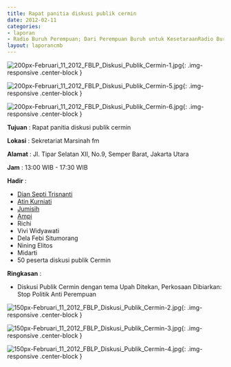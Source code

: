 ```yaml
---
title: Rapat panitia diskusi publik cermin
date: 2012-02-11
categories:
- laporan
- Radio Buruh Perempuan; Dari Perempuan Buruh untuk KesetaraanRadio Buruh Perempuan; Dari Perempuan Buruh untuk Kesetaraan
layout: laporancmb
---
```



![200px-Februari_11_2012_FBLP_Diskusi_Publik_Cermin-1.jpg](/uploads/200px-Februari_11_2012_FBLP_Diskusi_Publik_Cermin-1.jpg	){: .img-responsive .center-block }

![200px-Februari_11_2012_FBLP_Diskusi_Publik_Cermin-5.jpg](/uploads/200px-Februari_11_2012_FBLP_Diskusi_Publik_Cermin-5.jpg){: .img-responsive .center-block }

![200px-Februari_11_2012_FBLP_Diskusi_Publik_Cermin-6.jpg](/uploads/200px-Februari_11_2012_FBLP_Diskusi_Publik_Cermin-6.jpg){: .img-responsive .center-block }


**Tujuan** : Rapat panitia diskusi publik cermin

**Lokasi** : Sekretariat Marsinah fm

**Alamat** : Jl. Tipar Selatan XII, No.9, Semper Barat, Jakarta Utara

**Jam** : 13:00 WIB - 17:30 WIB

**Hadir** : 
* [Dian Septi Trisnanti](http://wiki.ciptamedia.org/wiki/Dian_Septi_Trisnanti)
* [Atin Kurniati](http://wiki.ciptamedia.org/wiki/Atin_Kurniati)
* [Jumisih](http://wiki.ciptamedia.org/wiki/Jumisih)
* [Ampi](http://wiki.ciptamedia.org/wiki/Ampi)
* Richi
* Vivi Widyawati
* Dela Febi Situmorang
* Nining Elitos
* Midarti
* 50 peserta diskusi publik Cermin  

**Ringkasan** : 
* Diskusi Publik Cermin dengan tema Upah Ditekan, Perkosaan Dibiarkan: Stop Politik Anti Perempuan

![150px-Februari_11_2012_FBLP_Diskusi_Publik_Cermin-2.jpg](/uploads/150px-Februari_11_2012_FBLP_Diskusi_Publik_Cermin-2.jpg){: .img-responsive .center-block }

![150px-Februari_11_2012_FBLP_Diskusi_Publik_Cermin-3.jpg](/uploads/150px-Februari_11_2012_FBLP_Diskusi_Publik_Cermin-3.jpg){: .img-responsive .center-block }

![150px-Februari_11_2012_FBLP_Diskusi_Publik_Cermin-4.jpg](/uploads/150px-Februari_11_2012_FBLP_Diskusi_Publik_Cermin-4.jpg){: .img-responsive .center-block }
